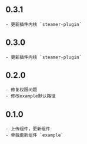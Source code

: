 ## 0.3.1
	- 更新插件内核 `steamer-plugin`

## 0.3.0
	- 更新插件内核 `steamer-plugin`

## 0.2.0
	- 修复权限问题
	- 修改example默认路径

## 0.1.0
	- 上传组件，更新组件
	- 单独更新组件 `example`